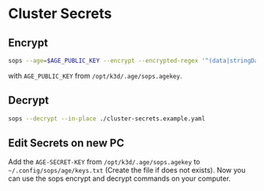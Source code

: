 # Cluster Secrets

## Encrypt

```bash
sops --age=$AGE_PUBLIC_KEY --encrypt --encrypted-regex '^(data|stringData)$' --in-place ./cluster-secrets.example.yaml
```

with `AGE_PUBLIC_KEY` from `/opt/k3d/.age/sops.agekey`.

## Decrypt

```bash
sops --decrypt --in-place ./cluster-secrets.example.yaml
```

## Edit Secrets on new PC

Add the `AGE-SECRET-KEY` from `/opt/k3d/.age/sops.agekey` to `~/.config/sops/age/keys.txt` (Create the file if does not exists). Now you can use the sops encrypt and decrypt commands on your computer.

